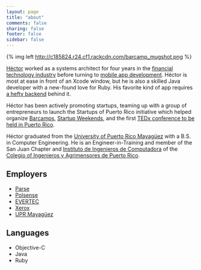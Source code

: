 ```yaml
---
layout: page
title: "about"
comments: false
sharing: false
footer: false
sidebar: false
---
```


{% img left http://c185824.r24.cf1.rackcdn.com/barcamp_mugshot.png %}

[H&eacute;ctor](http://about.me/hramos) worked as a systems architect for four years in the [financial technology industry](http://www.evertecinc.com/) before turning to [mobile app development](http://polsense.com). H&eacute;ctor is most at ease in front of an Xcode window, but he is also a skilled Java developer with a new-found love for Ruby. His favorite kind of app requires [a hefty backend](https://parse.com) behind it.

H&eacute;ctor has been actively promoting startups, teaming up with a group of entrepreneurs to launch the Startups of Puerto Rico initiative which helped organize [Barcamps](http://barcampsj.org/), [Startup Weekends](http://puertorico.startupweekend.org/), and the first [TEDx conference to be held in Puerto Rico](http://www.tedxsanjuan.com).

H&eacute;ctor graduated from the [University of Puerto Rico Mayagüez](http://www.uprm.edu) with a B.S. in Computer Engineering. He is an Engineer-in-Training and member of the San Juan Chapter and [Instituto de Ingenieros de Computadora](http://www.iicomciapr.org/) of the [Colegio of Ingenieros y Agrimensores de Puerto Rico](http://www.ciapr.org).


<h2 class="entry-title">Employers</h2>

* [Parse](http://parse.com)
* [Polsense](http://polsense.com)
* [EVERTEC](http://www.evertecinc.com)
* [Xerox](http://www.xerox.com)
* [UPR Mayagüez](http://www.uprm.edu)

<h2 class="entry-title">Languages</h2>

* Objective-C
* Java
* Ruby

